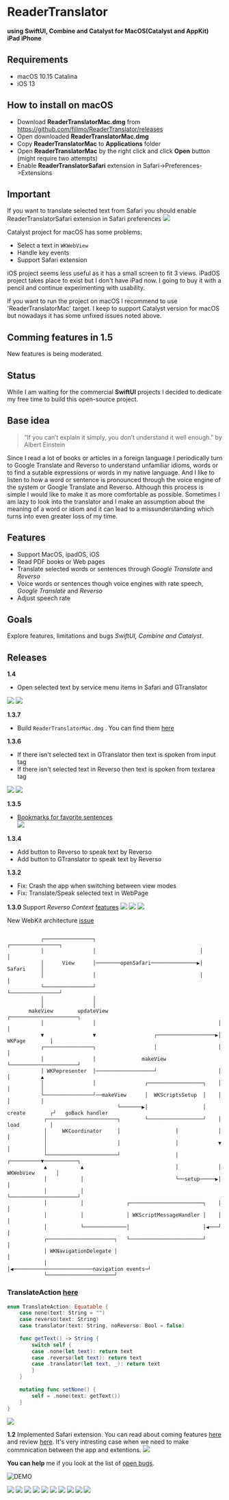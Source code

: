 # ReaderTranslator 
**using SwiftUI, Combine and Catalyst for MacOS(Catalyst and AppKit) iPad iPhone**

## Requirements
- macOS 10.15 Catalina
- iOS 13

## How to install on macOS
- Download **ReaderTranslatorMac.dmg** from https://github.com/filimo/ReaderTranslator/releases
- Open downloaded **ReaderTranslatorMac.dmg**
- Copy **ReaderTranslatorMac** to **Applications** folder
- Open **ReaderTranslatorMac** by the right click and click **Open** button (might require two attempts) 
- Enable **ReaderTranslatorSafari** extension in Safari->Preferences->Extensions

## Important
If you want to translate selected text from Safari you should enable ReaderTranslatorSafari extension in Safari preferences
![](files/important_1.png)

Catalyst project for macOS has some problems:
- Select a text in `WKWebView`
- Handle key events
- Support Safari extension

iOS project seems less useful as it has a small screen to fit 3 views.
iPadOS project takes place to exist but I don't have iPad now. I going to buy it with a pencil and continue experimenting with usability.

If you want to run the project on macOS I recommend to use 'ReaderTranslatorMac' target. I keep to support Catalyst version for macOS but nowadays it has some unfixed issues noted above.

## Comming features in 1.5
New features is being moderated.

## Status
While I am waiting for the commercial **SwiftUI** projects I decided to dedicate my free time to build this open-source project.

## Base idea

> “If you can’t explain it simply, you don’t understand it well enough.” 
> by Albert Einstein

Since I read a lot of books or articles in a foreign language I periodically turn to Google Translate and Reverso
to understand unfamiliar idioms, words or to find a sutable expressions or words in my native language.
And I like to listen to how a word or sentence is pronounced through the voice engine of the system or Google Translate and Reverso.
Although this process is simple I would like to make it as more comfortable as possible.
Sometimes I am lazy to look into the translator and I make an assumption about the meaning of a word or idiom and it can lead to a missunderstanding which turns into even greater loss of my time.

## Features
- Support MacOS, ipadOS, iOS
- Read PDF books or Web pages
- Translate selected words or sentences through *Google Translate* and *Reverso*
- Voice words or sentences though voice engines with rate speech, *Google Translate* and *Reverso*
- Adjust speech rate

## Goals
Explore features, limitations and bugs *SwiftUI, Combine and Catalyst*.


## Releases
**1.4**
 - Open selected text by service menu items in Safari and GTranslator

![](files/Release_1.4_1.png)
![](files/Release_1.4_2.png)

**1.3.7**
- Build `ReaderTranslatorMac.dmg` . You can find them [here](https://github.com/filimo/ReaderTranslator/releases) 

**1.3.6**
- If there isn't selected text in GTranslator then text is spoken from input tag
- If there isn't selected text in Reverso then text is spoken from textarea tag

![](files/Release_1.3.6_1.png)
![](files/Release_1.3.6_2.png)

**1.3.5**
- [Bookmarks for favorite sentences](https://github.com/filimo/ReaderTranslator/issues/42)  
![](files/Release_1.3.5.png)

**1.3.4**
- Add button to Reverso to speak text by Reverso
- Add button to GTranslator to speak text by Reverso

**1.3.2**
- Fix: Crash the app when switching between view modes
- Fix: Translate/Speak selected text in WebPage

**1.3.0**
Support *Reverso Context* [features](https://github.com/filimo/ReaderTranslator/issues/19)
![](files/Release_1.3.0_1.png)
![](files/Release_1.3.0_2.png)
![](files/Release_1.3.0_3.png)

New WebKit architecture [issue](https://github.com/filimo/ReaderTranslator/issues/27)
<pre><code>
           ┌────────────────┐                                  ┌────────────────┐
           │                │                                  │                │
           │      View      │────────openSafari───────────────▶│     Safari     │
           │                │                                  │                │
           └────────────────┘                                  └────────────────┘
           │                │
           │                │
       makeView        updateView                                    ┌──────────────────────┐
           │                │                                        │                      │
           ▼                ▼                   ┌───────────────────▶│        WKPage        │
           ┌────────────────┐                   │                    │                      │
           │                │               makeView                 └──────────────────────┘
           │ WKPepresenter  │───────────────────┘                    │           │          ▲
           │                │                ┌──────────────────┐    │           │          │
           └────────────────┘──makeView      │  WKScriptsSetup  │    │           │          │
                                    └───────▶│                  │ create        ┌┘   goBack handler
            ┌───────────────────────┐        └──────────────────┘    │        load          │
            │     WKCoordinator     │                  │             │          │           │
            │                       │                  │             ▼          │           │
            └───────────────────────┘                  │             ┌──────────▼───────────┐
            ▲           ▲                              │             │      WKWebView       │
            │           │                              └──setup─────▶│                      │
            │           │                                            └──────────────────────┘
            │           │              ┌────────────────────────┐    │           │
            │           │              │ WKScriptMessageHandler │    │           │
            │           └──────────────│                        │◀───┘           │
            ┌──────────────────────┐   └────────────────────────┘                │
            │ WKNavigationDelegate │                                             │
            │                      │◀──────────────────────────navigation events─┘
            └──────────────────────┘
</code></pre>

### TranslateAction [here](https://github.com/filimo/ReaderTranslator/wiki/Diagrams)

```swift
enum TranslateAction: Equatable {
    case none(text: String = "")
    case reverso(text: String)
    case translator(text: String, noReverso: Bool = false)
    
    func getText() -> String {
        switch self {
        case .none(let text): return text
        case .reverso(let text): return text
        case .translator(let text, _): return text
        }
    }
    
    mutating func setNone() {
        self = .none(text: getText())
    }
}
```
![](files/diagram-selected-text.jpg)


**1.2** Implemented Safari extension. You can read about coming features [here](https://github.com/filimo/ReaderTranslator/issues/15) and review [here](https://github.com/filimo/ReaderTranslator/tree/%2315_safari_plugin). It's very intresting case when we need to make commnication between the app and extentions.
![](files/Release_1.2_1.png)


**You can help** me if you look at the list of [open bugs](https://github.com/filimo/ReaderTranslator/issues/).

![DEMO](files/demo.gif)

![](files/Screen10.png)
![](files/Screen8.png)
![](files/Screen9.png)
![](files/Screen1.png)
![](files/Screen2.png)
![](files/Screen3.png)
![](files/Screen4.png)
![](files/Screen5.png)
![](files/Screen6.png)
![](files/Screen7.png)
